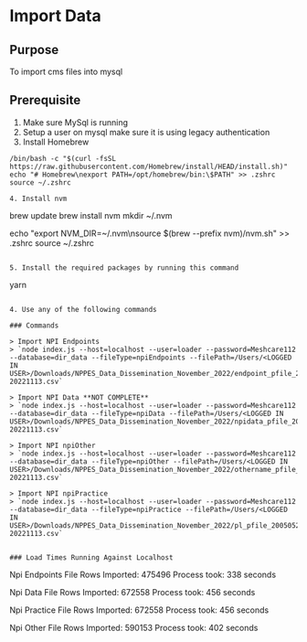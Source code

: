 # Import Data

## Purpose
To import cms files into mysql

## Prerequisite
1. Make sure MySql is running
2. Setup a user on mysql make sure it is using legacy authentication
3. Install Homebrew
  ```
  /bin/bash -c "$(curl -fsSL https://raw.githubusercontent.com/Homebrew/install/HEAD/install.sh)"
  echo "# Homebrew\nexport PATH=/opt/homebrew/bin:\$PATH" >> .zshrc
  source ~/.zshrc

4. Install nvm
  ```
  brew update
  brew install nvm
  mkdir ~/.nvm

  echo "export NVM_DIR=~/.nvm\nsource \$(brew --prefix nvm)/nvm.sh" >> .zshrc
  source ~/.zshrc
  ```

5. Install the required packages by running this command
  ```
  yarn
  ```

4. Use any of the following commands

### Commands

> Import NPI Endpoints
> `node index.js --host=localhost --user=loader --password=Meshcare112 --database=dir_data --fileType=npiEndpoints --filePath=/Users/<LOGGED IN USER>/Downloads/NPPES_Data_Dissemination_November_2022/endpoint_pfile_20050523-20221113.csv`

> Import NPI Data **NOT COMPLETE**
> `node index.js --host=localhost --user=loader --password=Meshcare112 --database=dir_data --fileType=npiData --filePath=/Users/<LOGGED IN USER>/Downloads/NPPES_Data_Dissemination_November_2022/npidata_pfile_20050523-20221113.csv`

> Import NPI npiOther
> `node index.js --host=localhost --user=loader --password=Meshcare112 --database=dir_data --fileType=npiOther --filePath=/Users/<LOGGED IN USER>/Downloads/NPPES_Data_Dissemination_November_2022/othername_pfile_20050523-20221113.csv`

> Import NPI npiPractice
> `node index.js --host=localhost --user=loader --password=Meshcare112 --database=dir_data --fileType=npiPractice --filePath=/Users/<LOGGED IN USER>/Downloads/NPPES_Data_Dissemination_November_2022/pl_pfile_20050523-20221113.csv`


### Load Times Running Against Localhost
```
Npi Endpoints File
  Rows Imported: 475496
  Process took: 338 seconds

Npi Data File
  Rows Imported: 672558
  Process took: 456 seconds

Npi Practice File
  Rows Imported: 672558
  Process took: 456 seconds

Npi Other File
  Rows Imported: 590153
  Process took: 402 seconds

```